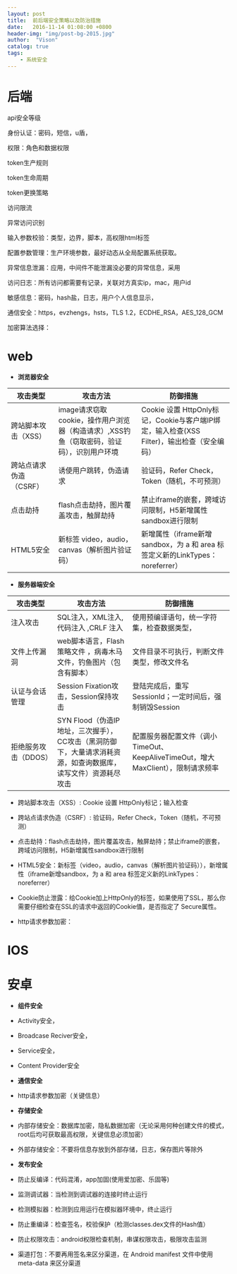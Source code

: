 ```yaml
---
layout: post
title:  前后端安全策略以及防治措施
date:   2016-11-14 01:08:00 +0800
header-img: "img/post-bg-2015.jpg"
author:  "Vison"
catalog: true
tags:
    - 系统安全
---
```



# 后端

api安全等级

身份认证：密码，短信，u盾，

权限：角色和数据权限

token生产规则

token生命周期

token更换策略

访问限流

异常访问识别

输入参数校验：类型，边界，脚本，高权限html标签

配置参数管理：生产环境参数，最好动态从全局配置系统获取。

异常信息泄漏：应用，中间件不能泄漏没必要的异常信息，采用

访问日志：所有访问都需要有记录，关联对方真实ip，mac，用户id

敏感信息：密码，hash盐，日志，用户个人信息显示，

通信安全：https，evzhengs，hsts，TLS 1.2，ECDHE_RSA，AES_128_GCM

加密算法选择：

# web

- **浏览器安全**


 攻击类型          |     攻击方法        |     防御措施
----------        | ----------------  | ------------------  
跨站脚本攻击（XSS） | image请求窃取cookie，操作用户浏览器（构造请求）,XSS钓鱼（窃取密码，验证码），识别用户环境   | Cookie 设置 HttpOnly标记，Cookie与客户端IP绑定，输入检查(XSS Filter)，输出检查（安全编码）
跨站点请求伪造（CSRF）| 诱使用户跳转，伪造请求   | 验证码，Refer Check，Token（随机，不可预测）
点击劫持 | flash点击劫持，图片覆盖攻击，触屏劫持 | 禁止iframe的嵌套，跨域访问限制，H5新增属性sandbox进行限制
HTML5安全 | 新标签 video，audio，canvas（解析图片验证码）| 新增属性（iframe新增sandbox，为 a 和 area 标签定义新的LinkTypes： noreferrer）

- **服务器端安全**

 攻击类型         |     攻击方法        |     防御措施
----------       | ----------------  | ------------------  
注入攻击  |  SQL注入，XML注入,代码注入 ,CRLF 注入 | 使用预编译语句，统一字符集，检查数据类型，
文件上传漏洞 | web脚本语言，Flash策略文件 ，病毒木马文件，钓鱼图片（包含有脚本） | 文件目录不可执行，判断文件类型，修改文件名
认证与会话管理 | Session Fixation攻击，Session保持攻击 | 登陆完成后，重写SessionId；一定时间后，强制销毁Session
拒绝服务攻击（DDOS） |SYN Flood（伪造IP地址，三次握手），CC攻击（黑洞防御下，大量请求消耗资源，如查询数据库，读写文件）资源耗尽攻击 | 配置服务器配置文件（调小TimeOut、KeepAliveTimeOut，增大MaxClient），限制请求频率

 - 跨站脚本攻击（XSS）: Cookie 设置 HttpOnly标记；输入检查
 - 跨站点请求伪造（CSRF）:  验证码，Refer Check，Token（随机，不可预测）
 - 点击劫持：flash点击劫持，图片覆盖攻击，触屏劫持；禁止iframe的嵌套，跨域访问限制，H5新增属性sandbox进行限制
 - HTML5安全：新标签（video，audio，canvas（解析图片验证码）），新增属性（iframe新增sandbox，为 a 和 area 标签定义新的LinkTypes： noreferrer）

 - Cookie防止泄露：给Cookie加上HttpOnly的标签，如果使用了SSL，那么你需要仔细检查在SSL的请求中返回的Cookie值，是否指定了 Secure属性。

 - http请求参数加密：



# IOS



# 安卓

- **组件安全**

 - Activity安全，

 - Broadcase Reciver安全，

 - Service安全，

 - Content Provider安全

- **通信安全**
 - http请求参数加密（关键信息）

- **存储安全**
 -  内部存储安全：数据库加密，隐私数据加密（无论采用何种创建文件的模式，root后均可获取最高权限，关键信息必须加密）
 
 -  外部存储安全：不要将信息存放到外部存储，日志，保存图片等除外

- **发布安全**

 - 防止反编译：代码混淆，app加固(使用爱加密、乐固等)

 - 监测调试器：当检测到调试器的连接时终止运行

 - 检测模拟器：检测到应用运行在模拟器环境中，终止运行

 - 防止重编译：检查签名，校验保护（检测classes.dex文件的Hash值）

 - 防止权限攻击：android权限检查机制，串谋权限攻击，极限攻击监测

 - 渠道打包：不要再用签名来区分渠道，在 Android manifest 文件中使用 meta-data 来区分渠道
